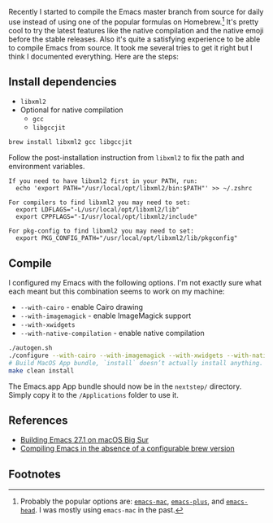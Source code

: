 Recently I started to compile the Emacs master branch from source for daily use
instead of using one of the popular formulas on Homebrew.[^1] It's pretty cool
to try the latest features like the native compilation and the native emoji
before the stable releases.  Also it's quite a satisfying experience to be able
to compile Emacs from source.  It took me several tries to get it right but I
think I documented everything.  Here are the steps:

## Install dependencies

- `libxml2`
- Optional for native compilation
  - `gcc`
  - `libgccjit`

```sh
brew install libxml2 gcc libgccjit
```

Follow the post-installation instruction from `libxml2` to fix the path and
environment variables.

```
If you need to have libxml2 first in your PATH, run:
  echo 'export PATH="/usr/local/opt/libxml2/bin:$PATH"' >> ~/.zshrc

For compilers to find libxml2 you may need to set:
  export LDFLAGS="-L/usr/local/opt/libxml2/lib"
  export CPPFLAGS="-I/usr/local/opt/libxml2/include"

For pkg-config to find libxml2 you may need to set:
  export PKG_CONFIG_PATH="/usr/local/opt/libxml2/lib/pkgconfig"
```

## Compile

I configured my Emacs with the following options.  I'm not exactly sure what
each meant but this combination seems to work on my machine:

- `--with-cairo` - enable Cairo drawing
- `--with-imagemagick` - enable ImageMagick support
- `--with-xwidgets`
- `--with-native-compilation` - enable native compilation

```sh
./autogen.sh
./configure --with-cairo --with-imagemagick --with-xwidgets --with-native-compilation
# Build MacOS App bundle, `install` doesn’t actually install anything.
make clean install
```

The Emacs.app App bundle should now be in the `nextstep/` directory.  Simply
copy it to the `/Applications` folder to use it.

## References

-   [Building Emacs 27.1 on macOS Big Sur](https://stuff-things.net/2020/12/28/building-emacs-27-dot-1-on-macos-big-sur/)
-   [Compiling Emacs in the absence of a configurable brew version](https://www.freesteph.info/blog/compiling-emacs.html)

## Footnotes

[^1]: Probably the popular options are: [`emacs-mac`](https://bitbucket.org/mituharu/emacs-mac/src/master/), [`emacs-plus`](https://github.com/d12frosted/homebrew-emacs-plus), and [`emacs-head`](https://github.com/daviderestivo/homebrew-emacs-head).  I was mostly using `emacs-mac` in the past.
